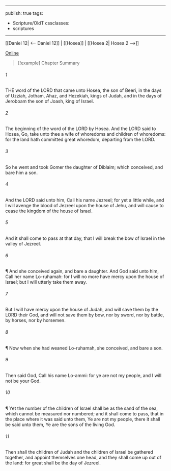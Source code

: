 

---
publish: true
tags:
  - Scripture/OldT
cssclasses:
  - scriptures
---
[[Daniel 12| <-- Daniel 12]] | [[Hosea]] | [[Hosea 2| Hosea 2 -->]]

[Online](https://churchofjesuschrist.org/study/scriptures/ot/hosea/1?lang=eng)

>[!example] Chapter Summary
>
###### 1
THE word of the LORD that came unto Hosea, the son of Beeri, in the days of Uzziah, Jotham, Ahaz, and Hezekiah, kings of Judah, and in the days of Jeroboam the son of Joash, king of Israel.
###### 2
The beginning of the word of the LORD by Hosea.  And the LORD said to Hosea, Go, take unto thee a wife of whoredoms and children of whoredoms: for the land hath committed great whoredom, departing from the LORD.
###### 3
So he went and took Gomer the daughter of Diblaim; which conceived, and bare him a son.
###### 4
And the LORD said unto him, Call his name Jezreel; for yet a little while, and I will avenge the blood of Jezreel upon the house of Jehu, and will cause to cease the kingdom of the house of Israel.
###### 5
And it shall come to pass at that day, that I will break the bow of Israel in the valley of Jezreel.
###### 6
¶ And she conceived again, and bare a daughter.  And God said unto him, Call her name Lo-ruhamah: for I will no more have mercy upon the house of Israel; but I will utterly take them away.
###### 7
But I will have mercy upon the house of Judah, and will save them by the LORD their God, and will not save them by bow, nor by sword, nor by battle, by horses, nor by horsemen.
###### 8
¶ Now when she had weaned Lo-ruhamah, she conceived, and bare a son.
###### 9
Then said God, Call his name Lo-ammi: for ye are not my people, and I will not be your God.
###### 10
¶ Yet the number of the children of Israel shall be as the sand of the sea, which cannot be measured nor numbered; and it shall come to pass, that in the place where it was said unto them, Ye are not my people, there it shall be said unto them, Ye are the sons of the living God.
###### 11
Then shall the children of Judah and the children of Israel be gathered together, and appoint themselves one head, and they shall come up out of the land: for great shall be the day of Jezreel.



